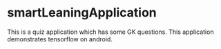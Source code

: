 # smartLeaningApplication
This is a quiz application which has some GK questions.
This application demonstrates tensorflow on android.
